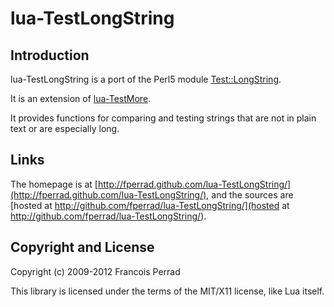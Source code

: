 
lua-TestLongString
==================

Introduction
------------

lua-TestLongString is a port of the Perl5 module [Test::LongString](http://search.cpan.org/~rgarcia/Test-LongString/).

It is an extension of [lua-TestMore](http://fperrad.github.com/lua-TestMore/).

It provides functions for comparing and testing strings
that are not in plain text or are especially long.

Links
-----

The homepage is at [http://fperrad.github.com/lua-TestLongString/](http://fperrad.github.com/lua-TestLongString/),
and the sources are [hosted at http://github.com/fperrad/lua-TestLongString/](hosted at http://github.com/fperrad/lua-TestLongString/).

Copyright and License
---------------------

Copyright (c) 2009-2012 Francois Perrad

This library is licensed under the terms of the MIT/X11 license, like Lua itself.

